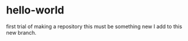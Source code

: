 # hello-world
first trial of making a repository
this must be something new I add to this new branch.

